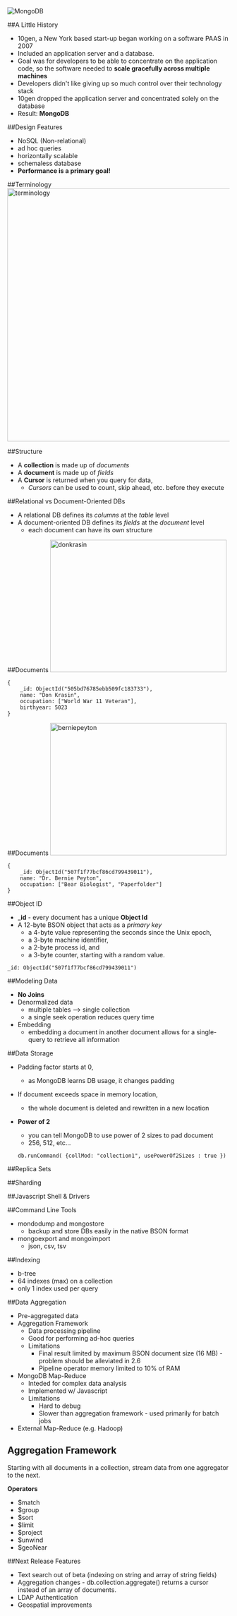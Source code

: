<img src="http://cloudtimes.org/wp-content/uploads/2011/05/mongo-db-logo.png" alt="MongoDB" />


##A Little History
* 10gen, a New York based start-up began working on a software PAAS in 2007
* Included an application server and a database.
* Goal was for developers to be able to concentrate on the application code,
so the software needed to __scale gracefully across multiple machines__
* Developers didn't like giving up so much control over their technology stack
* 10gen dropped the application server and concentrated solely on the database
* Result: __MongoDB__


##Design Features
* NoSQL (Non-relational)
* ad hoc queries
* horizontally scalable
* schemaless database
* __Performance is a primary goal!__


##Terminology
<img src="http://image.slidesharecdn.com/10-17rdbmstomongodb-131016140544-phpapp01/95/slide-4-638.jpg?" height=574 width=765 alt="terminology" />


##Structure
* A __collection__ is made up of _documents_
* A __document__ is made up of _fields_
* A __Cursor__ is returned when you query for data,
	* _Cursors_ can be used to count, skip ahead, etc. before they execute


##Relational vs Document-Oriented DBs
* A relational DB defines its _columns_ at the _table_ level
* A document-oriented DB defines its _fields_ at the _document_ level
	* each document can have its own structure


##Documents
<img src="http://www.uproxx.com/wp-content/uploads/2012/09/worldwar11.jpeg" alt="donkrasin" height="300" width="400"/>
<pre><code>{
	_id: ObjectId("505bd76785ebb509fc183733"),
	name: "Don Krasin",
	occupation: ["World War 11 Veteran"],
	birthyear: 5023
}</code></pre>


##Documents
<img src="http://www.worldwideinterweb.com/images/blogphotos/Funny/Greatest%20Job%20Titles%20Ever/best%20jobs%20titles%20ever.png" alt="berniepeyton" height="300" width="400"/>
<pre><code>{
	_id: ObjectId("507f1f77bcf86cd799439011"),
	name: "Dr. Bernie Peyton",
	occupation: ["Bear Biologist", "Paperfolder"] 
}</code></pre>


##Object ID
* ___id__ - every document has a unique __Object Id__
* A 12-byte BSON object that acts as a _primary key_
	* a 4-byte value representing the seconds since the Unix epoch,
	* a 3-byte machine identifier,
	* a 2-byte process id, and
	* a 3-byte counter, starting with a random value.

<pre><code>_id: ObjectId("507f1f77bcf86cd799439011")</code></pre>



##Modeling Data
* __No Joins__
* Denormalized data
	* multiple tables --> single collection
	* a single seek operation reduces query time
* Embedding
	* embedding a document in another document allows for a single-query to retrieve all information


##Data Storage
* Padding factor starts at 0,
	* as MongoDB learns DB usage, it changes padding
* If document exceeds space in memory location,
	* the whole document is deleted and rewritten in a new location
* __Power of 2__
	* you can tell MongoDB to use power of 2 sizes to pad document
	* 256, 512, etc...
	
	<pre><code>db.runCommand( {collMod: "collection1", usePowerOf2Sizes : true })</code></pre>


##Replica Sets


##Sharding


##Javascript Shell & Drivers


##Command Line Tools
* mondodump and mongostore
	* backup and store DBs easily in the native BSON format
* mongoexport and mongoimport
	* json, csv, tsv


##Indexing
* b-tree
* 64 indexes (max) on a collection
* only 1 index used per query


##Data Aggregation
* Pre-aggregated data
* Aggregation Framework
	* Data processing pipeline
	* Good for performing ad-hoc queries
	* Limitations
		* Final result limited by maximum BSON document size
		(16 MB) - problem should be alleviated in 2.6
		* Pipeline operator memory limited to 10% of RAM
* MongoDB Map-Reduce
	* Inteded for complex data analysis
	* Implemented w/ Javascript
	* Limitations
		* Hard to debug
		* Slower than aggregation framework - used primarily for batch jobs
* External Map-Reduce (e.g. Hadoop)


## Aggregation Framework
Starting with all documents in a collection, stream data from one aggregator
to the next.

__Operators__

* $match
* $group
* $sort
* $limit
* $project
* $unwind
* $geoNear


##Next Release Features
* Text search out of beta (indexing on string and array of string fields)
* Aggregation changes - db.collection.aggregate() returns a cursor instead
  of an array of documents.
* LDAP Authentication
* Geospatial improvements

